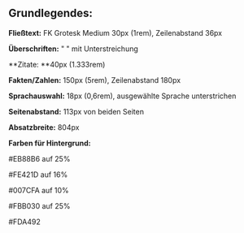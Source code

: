 ## **Grundlegendes:**

**Fließtext:** FK Grotesk Medium 30px (1rem), Zeilenabstand 36px 

**Überschriften:** " " mit Unterstreichung

**Zitate: **40px (1.333rem)

**Fakten/Zahlen:** 150px (5rem), Zeilenabstand 180px

**Sprachauswahl:** 18px (0,6rem), ausgewählte Sprache unterstrichen

**Seitenabstand:** 113px von beiden Seiten

**Absatzbreite:** 804px

**Farben für Hintergrund:** 

\#EB88B6 auf 25%

\#FE421D auf 16%

\#007CFA auf 10%

\#FBB030 auf 25%

\#FDA492
